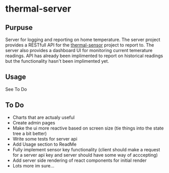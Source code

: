 # thermal-server

## Purpuse
Server for logging and reporting on home temperature. The server project provides a RESTfull API for the [thermal-sensor](https://github.com/jwtlake/thermal-sensor) project to report to. The server also provides a dashboard UI for monitoring current temerature readings. API has already been implimented to report on historical readings but the functionality hasn't been implimented yet.

## Usage
See To Do

## To Do
- Charts that are actualy useful
- Create admin pages
- Make the ui more reactive based on screen size (tie things into the state tree a bit better)
- Write some tests for server api 
- Add Usage section to ReadMe
- Fully implement sensor key functionality (client should make a request for a server api key and server should have some way of acccepting)
- Add server side rendering of react components for initial render
- Lots more im sure... 
